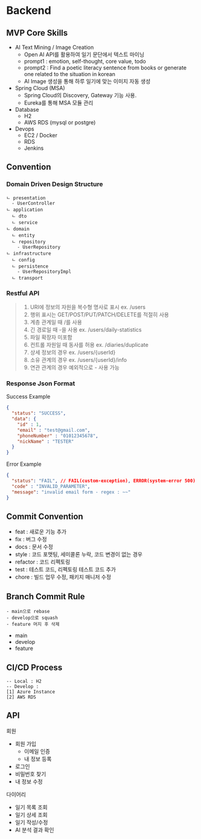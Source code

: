 # Backend

## MVP Core Skills
- AI Text Mining / Image Creation
    - Open AI API를 활용하여 일기 문단에서 텍스트 마이닝
    - prompt1 : emotion, self-thought, core value, todo
    - prompt2 : Find a poetic literacy sentence from books or generate one related to the situation in korean
    - AI Image 생성을 통해 하루 일기에 맞는 이미지 자동 생성
- Spring Cloud (MSA)
    - Spring Cloud의 Discovery, Gateway 기능 사용.
    - Eureka를 통해 MSA 모듈 관리
- Database
    - H2 
    - AWS RDS (mysql or postgre)
- Devops
    - EC2 / Docker
    - RDS
    - Jenkins

## Convention
### Domain Driven Design Structure
```
ㄴ presentation 
  - UserController
ㄴ application
  ㄴ dto
  ㄴ service
ㄴ domain
  ㄴ entity
  ㄴ repository
    - UserRepository
ㄴ infrastructure
  ㄴ config
  ㄴ persistence
    - UserRepositoryImpl
  ㄴ transport
``` 
### Restful API
> 1. URI에 정보의 자원을 복수형 명사로 표시 ex. /users
> 2. 행위 표시는 GET/POST/PUT/PATCH/DELETE를 적절히 사용
> 3. 계층 관계일 때 /를 사용 
> 4. 긴 경로일 때 -을 사용 ex. /users/daily-statistics
> 5. 파일 확장자 미포함
> 6. 컨트롤 자원일 때 동사를 허용 ex. /diaries/duplicate
> 7. 상세 정보의 경우 ex. /users/{userId}
> 8. 소유 관계의 경우 ex. /users/{userId}/info
> 9. 연관 관계의 경우 예외적으로 - 사용 가능

### Response Json Format
Success Example
```json
{
  "status": "SUCCESS",
  "data": {
    "id" : 1,
    "email" : "test@gmail.com",
    "phoneNumber" : "01012345678",
    "nickName" : "TESTER"
  }
}
```
Error Example
```json
{
  "status": "FAIL", // FAIL(custom-exception), ERROR(system-error 500)
  "code" : "INVALID_PARAMETER",
  "message": "invalid email form - regex : ~~"
}
```

## Commit Convention
- feat : 새로운 기능 추가
- fix : 버그 수정
- docs : 문서 수정
- style : 코드 포맷팅, 세미콜론 누락, 코드 변경이 없는 경우
- refactor : 코드 리펙토링
- test : 테스트 코드, 리펙토링 테스트 코드 추가
- chore : 빌드 업무 수정, 패키지 매니저 수정

## Branch Commit Rule
```shell
- main으로 rebase
- develop으로 squash 
- feature 머지 후 삭제 
```
- main
- develop
- feature 

## CI/CD Process
```shell
-- Local : H2
-- Develop : 
[1] Azure Instance 
[2] AWS RDS 
```

## API
회원
- 회원 가입
    - 이메일 인증
    - 내 정보 등록
- 로그인
- 비밀번호 찾기
- 내 정보 수정

다이어리
- 일기 목록 조회
- 일기 상세 조회
- 일기 작성/수정
- AI 분석 결과 확인